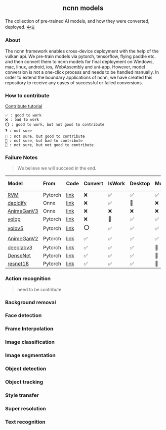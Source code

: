 ##  <p align="center"> ncnn models </p>

The collection of pre-trained AI models, and how they were converted, deployed. [中文](README-CN.md)

### About

The ncnn framework enables cross-device deployment with the help of the vulkan api. We pre-train models via pytorch, tensorflow, flying paddle etc. and then convert them to ncnn models for final deployment on Windows, mac, linux, android, ios, WebAssembly and uni-app. However, model conversion is not a one-click process and needs to be handled manually. In order to extend the boundary applications of ncnn, we have created this repository to receive any cases of successful or failed conversions.

### How to contribute

[Contribute tutorial](contribute.md)

	✅ : good to work
    ❌ : bad to work
    ⭕ : good to work, but not good to contribute
    ❓ : not sure
    🤔 : not sure, but good to contribute
    🤷 : not sure, but bad to contribute
    🤯 : not sure, but not good to contribute
### Failure Notes

> We believe we will succeed in the end.

| Model                                     | From    | Code                                                                | Convert | IsWork | Desktop | Mobile | Wasm | Uni-app | loT  |
| :---------------------------------------- | :------ | :------------------------------------------------------------------ | :------ | :----- | :------ | :----- | :--- | :------ | :--- |
| [RVM](image_matting/RVM)                  | Pytorch | [link](https://github.com/PeterL1n/RobustVideoMatting)              | ❌       | ✅      | ✅       | ✅      | ❌    | ❌       | ❌    |
| [deoldify](image_inpainting/deoldify)     | Onnx    | [link](https://github.com/KeepGoing2019HaHa/AI-application)         | ❌       | ✅      | 🤔       | ❌      | ❌    | ❌       | ❌    |
| [AnimeGanV3](style_transfer/animeganv3)   | Onnx    | [link](https://github.com/TachibanaYoshino/AnimeGANv3)              | ❌       | ❌      | ❌       | ❌      | ❌    | ❌       | ❌    |
| [yolop](objech_dection/yolop)             | Pytorch | [link](https://github.com/hustvl/YOLOP)                             | ❌       | 🤔      | ✅       | ✅      | ❌    | ❌       | ❌    |
| [yolov5](objech_dection/yolov5)           | Pytorch | [link](https://github.com/ultralytics/yolov5)                       | ⭕       | ✅      | ✅       | ✅      | ✅    | ✅       | ✅    |
| [AnimeGanV2](style_transfer/animeganv2)   | Pytorch | [link](https://github.com/bryandlee/animegan2-pytorch)              | ✅       | ✅      | ✅       | ✅      | 🤔    | 🤔       | ⭕    |
| [deeplabv3](image_matting/deeplabv3)      | Pytorch | [link](https://pytorch.org/hub/pytorch_vision_deeplabv3_resnet101/) | ✅       | ✅      | ✅       | 🤔      | 🤔    | 🤔       | ❌    |
| [DenseNet](image_classification/denseNet) | Pytorch | [link](https://pytorch.org/hub/pytorch_vision_densenet)             | ✅       | ✅      | ✅       | 🤔      | 🤔    | 🤔       | ❌    |
| [resnet18](image_classification/resnet18) | Pytorch | [link](https://pytorch.org/hub/pytorch_vision_resnet)               | ✅       | ✅      | ✅       | 🤔      | 🤔    | 🤔       | ❌    |

### Action recognition

> need to be contribute

### Background removal

### Face detection

### Frame Interpolation

### Image classification

### Image segmentation

### Object detection

### Object tracking

### Style transfer


### Super resolution

### Text recognition

